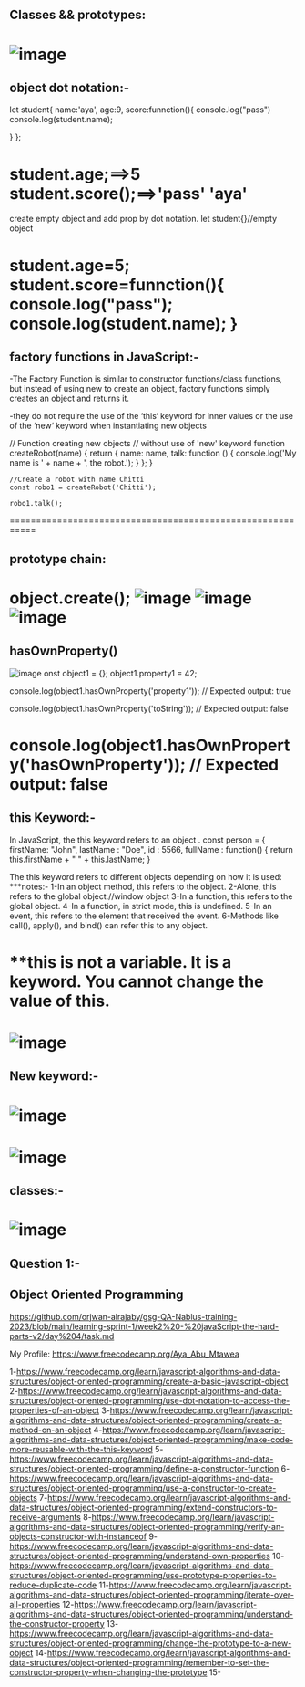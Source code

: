 ## Classes && prototypes:
![image](https://github.com/ayaabumtawea12/Mastering-javascript-in-20-days/assets/120716752/69942fd6-18af-4e36-8402-2dd01c1a1f97)
=============
## object dot notation:-
let student{
name:'aya',
age:9,
score:funnction(){
console.log("pass")
console.log(student.name);

}
};

student.age;==>5
student.score();==>'pass'
                   'aya'
==================================
create empty object and add prop by dot notation.
let student{}//empty object


student.age=5;
student.score=funnction(){
console.log("pass");
console.log(student.name);
}
==========================
## factory functions in JavaScript:-
-The Factory Function is similar to constructor functions/class functions, but instead of using new to create an object, factory functions simply creates an object and returns it.

-they do not require the use of the ‘this‘ keyword for inner values or the use of the ‘new‘ keyword when instantiating new objects


// Function creating new objects 
// without use of 'new' keyword
    function createRobot(name) {
        return {
            name: name,
            talk: function () {
                console.log('My name is ' 
                + name + ', the robot.');
            }
        };
    }
  
    //Create a robot with name Chitti
    const robo1 = createRobot('Chitti');
  
    robo1.talk();
===========================================================
## prototype chain:
object.create();
![image](https://github.com/ayaabumtawea12/Mastering-javascript-in-20-days/assets/120716752/ad001510-30af-41b7-9744-45e0ca6573d7)
![image](https://github.com/ayaabumtawea12/Mastering-javascript-in-20-days/assets/120716752/6219246f-61a7-4fee-b948-b1dfd1587967)
![image](https://github.com/ayaabumtawea12/Mastering-javascript-in-20-days/assets/120716752/7abd389d-d69b-4a00-b8b2-ddb4d677954f)
=============================
## hasOwnProperty()
![image](https://github.com/ayaabumtawea12/Mastering-javascript-in-20-days/assets/120716752/a91ff11b-d2ca-4f24-99e1-bf6affa46e5a)
onst object1 = {};
object1.property1 = 42;

console.log(object1.hasOwnProperty('property1'));
// Expected output: true

console.log(object1.hasOwnProperty('toString'));
// Expected output: false

console.log(object1.hasOwnProperty('hasOwnProperty'));
// Expected output: false
==========================================
## this Keyword:-
In JavaScript, the this keyword refers to an object .
const person = {
  firstName: "John",
  lastName : "Doe",
  id       : 5566,
  fullName : function() {
    return this.firstName + " " + this.lastName;
  }


The this keyword refers to different objects depending on how it is used:
***notes:-
1-In an object method, this refers to the object.
2-Alone, this refers to the global object.//window object
3-In a function, this refers to the global object.
4-In a function, in strict mode, this is undefined.
5-In an event, this refers to the element that received the event.
6-Methods like call(), apply(), and bind() can refer this to any object.

**this is not a variable. It is a keyword. You cannot change the value of this.
============================

![image](https://github.com/ayaabumtawea12/Mastering-javascript-in-20-days/assets/120716752/edb9fca9-5f74-463b-92e6-f66051c0665f)
=============================
## New keyword:-
![image](https://github.com/ayaabumtawea12/Mastering-javascript-in-20-days/assets/120716752/fd41b5e7-6d55-4b50-8b26-31f00a177177)
=======================
![image](https://github.com/ayaabumtawea12/Mastering-javascript-in-20-days/assets/120716752/6543ac2f-e6fa-49d7-a53d-b05582cd6b4b)
==============================
## classes:-
![image](https://github.com/ayaabumtawea12/Mastering-javascript-in-20-days/assets/120716752/cad0879c-8dc4-4d2c-92ce-1b69ffde26b2)
==============================
## Question 1:-
## Object Oriented Programming
https://github.com/orjwan-alrajaby/gsg-QA-Nablus-training-2023/blob/main/learning-sprint-1/week2%20-%20javaScript-the-hard-parts-v2/day%204/task.md

My Profile: https://www.freecodecamp.org/Aya_Abu_Mtawea

1-https://www.freecodecamp.org/learn/javascript-algorithms-and-data-structures/object-oriented-programming/create-a-basic-javascript-object
2-https://www.freecodecamp.org/learn/javascript-algorithms-and-data-structures/object-oriented-programming/use-dot-notation-to-access-the-properties-of-an-object
3-https://www.freecodecamp.org/learn/javascript-algorithms-and-data-structures/object-oriented-programming/create-a-method-on-an-object
4-https://www.freecodecamp.org/learn/javascript-algorithms-and-data-structures/object-oriented-programming/make-code-more-reusable-with-the-this-keyword
5-https://www.freecodecamp.org/learn/javascript-algorithms-and-data-structures/object-oriented-programming/define-a-constructor-function
6-https://www.freecodecamp.org/learn/javascript-algorithms-and-data-structures/object-oriented-programming/use-a-constructor-to-create-objects
7-https://www.freecodecamp.org/learn/javascript-algorithms-and-data-structures/object-oriented-programming/extend-constructors-to-receive-arguments
8-https://www.freecodecamp.org/learn/javascript-algorithms-and-data-structures/object-oriented-programming/verify-an-objects-constructor-with-instanceof
9-https://www.freecodecamp.org/learn/javascript-algorithms-and-data-structures/object-oriented-programming/understand-own-properties
10-https://www.freecodecamp.org/learn/javascript-algorithms-and-data-structures/object-oriented-programming/use-prototype-properties-to-reduce-duplicate-code
11-https://www.freecodecamp.org/learn/javascript-algorithms-and-data-structures/object-oriented-programming/iterate-over-all-properties
12-https://www.freecodecamp.org/learn/javascript-algorithms-and-data-structures/object-oriented-programming/understand-the-constructor-property
13-https://www.freecodecamp.org/learn/javascript-algorithms-and-data-structures/object-oriented-programming/change-the-prototype-to-a-new-object
14-https://www.freecodecamp.org/learn/javascript-algorithms-and-data-structures/object-oriented-programming/remember-to-set-the-constructor-property-when-changing-the-prototype
15-












